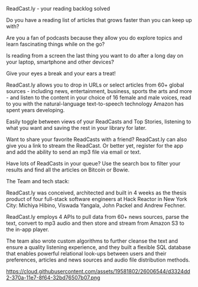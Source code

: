 ReadCast.ly - your reading backlog solved

Do you have a reading list of articles that grows faster than you can keep up with? 

Are you a fan of podcasts because they allow you do explore topics and learn fascinating things while on the go? 

Is reading from a screen the last thing you want to do after a long day on your laptop, smartphone and other devices? 

Give your eyes a break and your ears a treat!

ReadCast.ly allows you to drop in URLs or select articles from 60+ global sources - including news, entertainment, business, sports the arts and more - and listen to the content in your choice of 16 female and male voices, read to you with the natural-language text-to-speech technology Amazon has spent years developing.

Easily toggle between views of your ReadCasts and Top Stories, listening to what you want and saving the rest in your library for later. 

Want to share your favorite ReadCasts with a friend? ReadCast.ly can also give you a link to stream the ReadCast. Or better yet, register for the app and add the ability to send an mp3 file via email or text. 

Have lots of ReadCasts in your queue? Use the search box to filter your results and find all the articles on Bitcoin or Bowie.

The Team and tech stack:

ReadCast.ly was conceived, architected and built in 4 weeks as the thesis product of four full-stack software engineers at Hack Reactor in New York City: Michiya Hibino, Viswada Yangala, John Packel and Andrew Fechner. 

ReadCast.ly employs 4 APIs to pull data from 60+ news sources, parse the text, convert to mp3 audio and then store and stream from Amazon S3 to the in-app player. 

The team also wrote custom algorithms to further cleanse the text and ensure a quality listening experience, and they built a flexible SQL database that enables powerful relational look-ups between users and their preferences, articles and news sources and audio file distribution methods.

https://cloud.githubusercontent.com/assets/19581802/26006544/d3324dd2-370a-11e7-8f64-32bd76507b07.png
